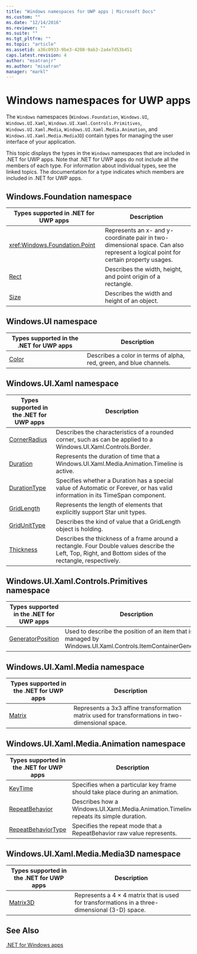 ```yaml
---
title: "Windows namespaces for UWP apps | Microsoft Docs"
ms.custom: ""
ms.date: "12/14/2016"
ms.reviewer: ""
ms.suite: ""
ms.tgt_pltfrm: ""
ms.topic: "article"
ms.assetid: a36c0933-9be3-4208-9ab3-2a4e7d53b451
caps.latest.revision: 4
author: "msatranjr"
ms.author: "misatran"
manager: "markl"
---
```

# Windows namespaces for UWP apps
The `Windows` namespaces (`Windows.Foundation`, `Windows.UI`, `Windows.UI.Xaml`, `Windows.UI.Xaml.Controls.Primitives`, `Windows.UI.Xaml.Media`, `Windows.UI.Xaml.Media.Animation`, and `Windows.UI.Xaml.Media.Media3D`) contain types for managing the user interface of your application.  
  
 This topic displays the types in the `Windows` namespaces that are included in .NET for UWP apps. Note that .NET for UWP apps do not include all the members of each type. For information about individual types, see the linked topics. The documentation for a type indicates which members are included in .NET for UWP apps.  
  
## Windows.Foundation namespace  
  
|Types supported in .NET for UWP apps|Description|  
|------------------------------------------------------------------------------------------|-----------------|  
|<xref:Windows.Foundation.Point>|Represents an x- and y-coordinate pair in two-dimensional space. Can also represent a logical point for certain property usages.|  
|[Rect](http://msdn.microsoft.com/library/windows/apps/windows.foundation.rect.aspx)|Describes the width, height, and point origin of a rectangle.|  
|[Size](http://msdn.microsoft.com/library/windows/apps/windows.foundation.size.aspx)|Describes the width and height of an object.|  
  
## Windows.UI namespace  
  
|Types supported in the .NET for UWP apps|Description|  
|----------------------------------------------------------------------------------------------|-----------------|  
|[Color](http://msdn.microsoft.com/library/windows/apps/windows.ui.color.aspx)|Describes a color in terms of alpha, red, green, and blue channels.|  
  
## Windows.UI.Xaml namespace  
  
|Types supported in the .NET for UWP apps|Description|  
|----------------------------------------------------------------------------------------------|-----------------|  
|[CornerRadius](http://msdn.microsoft.com/library/windows/apps/windows.ui.xaml.cornerradius.aspx)|Describes the characteristics of a rounded corner, such as can be applied to a Windows.UI.Xaml.Controls.Border.|  
|[Duration](http://msdn.microsoft.com/library/windows/apps/windows.ui.xaml.duration.aspx)|Represents the duration of time that a Windows.UI.Xaml.Media.Animation.Timeline is active.|  
|[DurationType](http://msdn.microsoft.com/library/windows/apps/windows.ui.xaml.durationtype.aspx)|Specifies whether a Duration has a special value of Automatic or Forever, or has valid information in its TimeSpan component.|  
|[GridLength](http://msdn.microsoft.com/library/windows/apps/windows.ui.xaml.gridlength.aspx)|Represents the length of elements that explicitly support Star unit types.|  
|[GridUnitType](http://msdn.microsoft.com/library/windows/apps/windows.ui.xaml.gridunittype.aspx)|Describes the kind of value that a GridLength object is holding.|  
|[Thickness](http://msdn.microsoft.com/library/windows/apps/windows.ui.xaml.thickness.aspx)|Describes the thickness of a frame around a rectangle. Four Double values describe the Left, Top, Right, and Bottom sides of the rectangle, respectively.|  
  
## Windows.UI.Xaml.Controls.Primitives namespace  
  
|Types supported in the .NET for UWP apps|Description|  
|----------------------------------------------------------------------------------------------|-----------------|  
|[GeneratorPosition](http://msdn.microsoft.com/library/windows/apps/windows.ui.xaml.controls.primitives.generatorposition.aspx)|Used to describe the position of an item that is managed by Windows.UI.Xaml.Controls.ItemContainerGenerator.|  
  
## Windows.UI.Xaml.Media namespace  
  
|Types supported in the .NET for UWP apps|Description|  
|----------------------------------------------------------------------------------------------|-----------------|  
|[Matrix](http://msdn.microsoft.com/library/windows/apps/windows.ui.xaml.media.matrix.aspx)|Represents a 3x3 affine transformation matrix used for transformations in two-dimensional space.|  
  
## Windows.UI.Xaml.Media.Animation namespace  
  
|Types supported in the .NET for UWP apps|Description|  
|----------------------------------------------------------------------------------------------|-----------------|  
|[KeyTime](http://msdn.microsoft.com/library/windows/apps/windows.ui.xaml.media.animation.keytime.aspx)|Specifies when a particular key frame should take place during an animation.|  
|[RepeatBehavior](http://msdn.microsoft.com/library/windows/apps/windows.ui.xaml.media.animation.repeatbehavior.aspx)|Describes how a Windows.UI.Xaml.Media.Animation.Timeline repeats its simple duration.|  
|[RepeatBehaviorType](http://msdn.microsoft.com/library/windows/apps/windows.ui.xaml.media.animation.repeatbehaviortype.aspx)|Specifies the repeat mode that a RepeatBehavior raw value represents.|  
  
## Windows.UI.Xaml.Media.Media3D namespace  
  
|Types supported in the .NET for UWP apps|Description|  
|----------------------------------------------------------------------------------------------|-----------------|  
|[Matrix3D](http://msdn.microsoft.com/library/windows/apps/windows.ui.xaml.media.media3d.matrix3d.aspx)|Represents a 4 × 4 matrix that is used for transformations in a three-dimensional (3-D) space.|  
  
## See Also  
 [.NET for Windows apps](../net-uwp/dotnet-for-windows-apps.md)